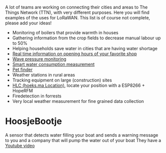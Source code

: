 A lot of teams are working on connecting their cities and areas to The Things Network (TTN), with very different purposes. Here you will find examples of the uses for LoRaWAN. This list is of course not complete, please add your ideas!


* Monitoring of boilers that provide warmth in houses
* Gathering information from the crop fields to decrease manual labour up to 50%
* Helping households save water in cities that are having water shortage
* [Real time information on opening hours of your favorite shop](http://forum.thethingsnetwork.org/t/opening-hours-tracking-thing/420)
* [Wave pressure monitoring](http://forum.thethingsnetwork.org/t/wave-pressure-monitoring/434)
* [Smart water consumption measurement](http://forum.thethingsnetwork.org/t/smart-water-measurement/160)
* [Pet finder](http://forum.thethingsnetwork.org/t/is-anyone-already-working-on-the-petfinder-use-case/387)
* Weather stations in rural areas
* Tracking equipment on large (construction) sites
* [HLC (hoeks.ma Location)](http://forum.thethingsnetwork.org/t/hoeks-ma-location-hlc-zonder-gps-dat-vreet-batterij/484/10), locate your position with a ESP8266 + HopeRFM
* Firedetection in forrests
* Very local weather measurement for fine grained data collection



# HoosjeBootje
A sensor that detects water filling your boat and sends a warning message to you and a company that will pump the water out of your boat
They have a [Youtube video](https://www.youtube.com/watch?t=77&v=GtMhnqZcctM)
